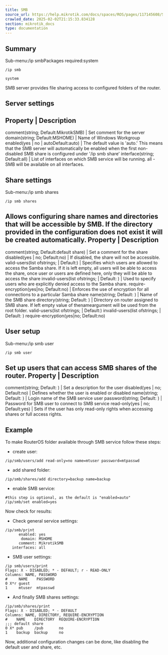 ```yaml
---
title: SMB
source_url: https://help.mikrotik.com/docs/spaces/ROS/pages/117145608/SMB,
crawled_date: 2025-02-02T21:15:33.834128
section: mikrotik_docs
type: documentation
---
```


## Summary
Sub-menu:/ip smbPackages required:system
```
/ip smb
```
```
system
```
SMB server provides file sharing access to configured folders of the router.
## Server settings
Property | Description
----------------------
comment(string; Default:MikrotikSMB) | Set comment for the server
domain(string; Default:MSHOME) | Name of Windows Workgroup
enabled(yes | no | autoDefault:auto) | The default value is 'auto.' This means that the SMB server will automatically be enabled when the first non-disabled SMB share is configured under '/ip smb share'
interface(string; Default:all) | List of interfaces on which SMB service will be running. all - SMB will be available on all interfaces.
## Share settings
Sub-menu:/ip smb shares
```
/ip smb shares
```
Allows configuring share names and directories that will be accessible by SMB.
If the directory provided in the configuration does not exist it will be created automatically.
Property | Description
----------------------
comment(string; Default:default share) | Set a comment for the share
disabled(yes | no; Default:no) | If disabled, the share will not be accessible.
valid-users(list ofstrings; | Default:) | Specifies which users are allowed to access the Samba share. If it is left empty, all users will be able to access the share, once user or users are defined here, only they will be able to access the share
invalid-users(list ofstrings; | Default: ) | Used to specify users who are explicitly denied access to the Samba share.
require-encryption(yes|no; Default:no) | Enforces the use of encryption for all connections to a particular Samba share
name(string; Default: ) | Name of the SMB share
directory(string; Default: ) | Directory on router assigned to SMB share. If left empty value of thenameargument will be used from the root folder.
valid-users(list ofstrings; | Default:)
invalid-users(list ofstrings; | Default: )
require-encryption(yes|no; Default:no)
## User setup
Sub-menu:/ip smb user
```
/ip smb user
```
Set up users that can access SMB shares of the router.
Property | Description
----------------------
comment(string; Default: ) | Set a description for the user
disabled(yes | no; Default:no) | Defines whether the user is enabled or disabled
name(string; Default: ) | Login name of the SMB service user
password(string; Default: ) | Password for SMB user to connect to SMB service
read-only(yes | no; Default:yes) | Sets if the user has only read-only rights when accessing shares or full access rights.
## Example
To make RouterOS folder available through SMB service follow these steps:
* create user:
```
/ip/smb/users/add read-only=no name=mtuser password=mtpasswd
```
* add shared folder:
```
/ip/smb/shares/add directory=backup name=backup
```
* enable SMB service:
```
#this step is optional, as the default is "enabled=auto"
/ip/smb/set enabled=yes
```
Now check for results:
* Check general service settings:
```
/ip/smb/print
      enabled: yes
       domain: MSHOME
      comment: MikrotikSMB
   interfaces: all
```
* SMB user settings:
```
/ip smb/users/print
Flags: X - DISABLED; * - DEFAULT; r - READ-ONLY
Columns: NAME, PASSWORD
#     NAME    PASSWORD
0 X*r guest          
1     mtuser  mtpasswd
```
* And finally SMB shares settings:
```
/ip/smb/shares/print
Flags: X - DISABLED; * - DEFAULT
Columns: NAME, DIRECTORY, REQUIRE-ENCRYPTION
#    NAME    DIRECTORY  REQUIRE-ENCRYPTION
;;; default share
0 X* pub     /pub       no               
1    backup  backup     no
```
Now, additional configuration changes can be done, like disabling the default user and share, etc.